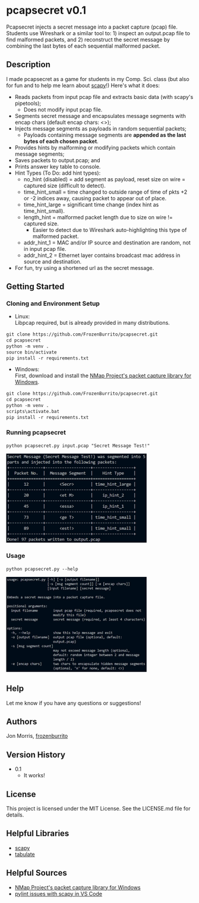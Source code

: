# pcapsecret v0.1

Pcapsecret injects a secret message into a packet capture (pcap) file.  Students use Wireshark or a similar tool to: 1) inspect an output.pcap file to find malformed packets, and 2) reconstruct the secret message by combining the last bytes of each sequential malformed packet.

## Description

I made pcapsecret as a game for students in my Comp. Sci. class (but also for fun and to help me learn about [scapy](https://scapy.readthedocs.io/en/latest/index.html)!)  Here's what it does:

* Reads packets from input pcap file and extracts basic data (with scapy's pipetools);
   * Does not modify input pcap file.
* Segments secret message and encapsulates message segments with encap chars (default encap chars: <>);
* Injects message segments as payloads in random sequential packets; 
    * Payloads containing message segments are <b>appended as the last bytes of each chosen packet</b>.
* Provides hints by malforming or modifying packets which contain message segments;
* Saves packets to output.pcap; and
* Prints answer key table to console.
* Hint Types (To Do: add hint types):
    * no_hint (disabled) = add segment as payload, reset size on wire = captured size (difficult to detect).      
    * time_hint_small = time changed to outside range of time of pkts +2 or -2 indices away, causing packet to appear out of place. 
    * time_hint_large = significant time change (index hint as time_hint_small).
    * length_hint = malformed packet length due to size on wire != captured size.
        * Easier to detect due to Wireshark auto-highlighting this type of malformed packet.
    * addr_hint_1 = MAC and/or IP source and destination are random, not in input pcap file.
    * addr_hint_2 = Ethernet layer contains broadcast mac address in source and destination.
* For fun, try using a shortened url as the secret message.

## Getting Started

### Cloning and Environment Setup
* Linux:\
Libpcap required, but is already provided in many distributions.
```
git clone https://github.com/FrozenBurrito/pcapsecret.git
cd pcapsecret
python -m venv .
source bin/activate
pip install -r requirements.txt
```
* Windows:\
First, download and install the [NMap Project's packet capture library for Windows](https://npcap.com/).
```
git clone https://github.com/FrozenBurrito/pcapsecret.git
cd pcapsecret
python -m venv .
scripts\activate.bat 
pip install -r requirements.txt
```

### Running pcapsecret
```
python pcapsecret.py input.pcap "Secret Message Test!"
```
<img src="screenshot.jpg" width="75%" height="75%" />

### Usage
```
python pcapsecret.py --help
```
<img src="usage-screenshot.jpg" width="75%" height="75%" />

## Help

Let me know if you have any questions or suggestions!

## Authors

Jon Morris, [frozenburrito](https://github.com/frozenburrito)

## Version History
* 0.1
    * It works!

## License

This project is licensed under the MIT License.  See the LICENSE.md file for details.

## Helpful Libraries

* [scapy](https://scapy.readthedocs.io/en/latest/index.html)
* [tabulate](https://pypi.org/project/tabulate/)

## Helpful Sources

* [NMap Project's packet capture library for Windows](https://npcap.com/)
* [pylint issues with scapy in VS Code](https://stackoverflow.com/questions/51852412/vscode-import-error-from-scapy-all-import-ip)
